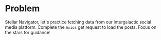 # Problem
Stellar Navigator, let's practice fetching data from our intergalactic social 
media platform. Complete the `Axios` get request to load the posts. Focus on the 
stars for guidance!
